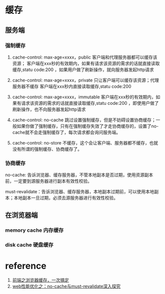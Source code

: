 # 缓存
## 服务端 
### 强制缓存
1. cache-control: max-age=xxxx，public
    客户端和代理服务器都可以缓存该资源；
    客户端在xxx秒的有效期内，如果有请求该资源的需求的话就直接读取缓存,statu code:200 ，如果用户做了刷新操作，就向服务器发起http请求

2. cache-control: max-age=xxxx，private
    只让客户端可以缓存该资源；代理服务器不缓存
    客户端在xxx秒内直接读取缓存,statu code:200

3. cache-control: max-age=xxxx，immutable
    客户端在xxx秒的有效期内，如果有请求该资源的需求的话就直接读取缓存,statu code:200 ，即使用户做了刷新操作，也不向服务器发起http请求

4. cache-control: no-cache
    跳过设置强制缓存，但是不妨碍设置协商缓存；一般如果你做了强制缓存，只有在强制缓存失效了才走协商缓存的，设置了no-cache就不会走强制缓存了，每次请求都会询问服务端。
    
5. cache-control: no-store
    不缓存，这个会让客户端、服务器都不缓存，也就没有所谓的强制缓存、协商缓存了。

### 协商缓存
no-cache: 告诉浏览器、缓存服务器，不管本地副本是否过期，使用资源副本前，一定要到源服务器进行副本有效性校验。

must-revalidate：告诉浏览器、缓存服务器，本地副本过期前，可以使用本地副本；本地副本一旦过期，必须去源服务器进行有效性校验。


## 在浏览器端
### memory cache 内存缓存
### disk cache 硬盘缓存


# reference
1. [前端之浏览器缓存，一次搞定 ](https://juejin.im/post/5c417993f265da61285a6075)
2. [web性能优化之：no-cache与must-revalidate深入探究](https://segmentfault.com/a/1190000007317481)